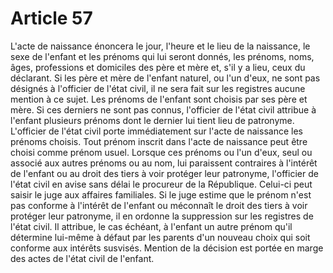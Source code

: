 # Article 57

L'acte de naissance énoncera le jour, l'heure et le lieu de la naissance, le sexe de l'enfant et les prénoms qui lui seront donnés, les prénoms, noms, âges, professions et domiciles des père et mère et, s'il y a lieu, ceux du déclarant. Si les père et mère de l'enfant naturel, ou l'un d'eux, ne sont pas désignés à l'officier de l'état civil, il ne sera fait sur les registres aucune mention à ce sujet.   Les prénoms de l'enfant sont choisis par ses père et mère. Si ces derniers ne sont pas connus, l'officier de l'état civil attribue à l'enfant plusieurs prénoms dont le dernier lui tient lieu de patronyme. L'officier de l'état civil porte immédiatement sur l'acte de naissance les prénoms choisis. Tout prénom inscrit dans l'acte de naissance peut être choisi comme prénom usuel.   Lorsque ces prénoms ou l'un d'eux, seul ou associé aux autres prénoms ou au nom, lui paraissent contraires à l'intérêt de l'enfant ou au droit des tiers à voir protéger leur patronyme, l'officier de l'état civil en avise sans délai le procureur de la République. Celui-ci peut saisir le juge aux affaires familiales.   Si le juge estime que le prénom n'est pas conforme à l'intérêt de l'enfant ou méconnaît le droit des tiers à voir protéger leur patronyme, il en ordonne la suppression sur les registres de l'état civil. Il attribue, le cas échéant, à l'enfant un autre prénom qu'il détermine lui-même à défaut par les parents d'un nouveau choix qui soit conforme aux intérêts susvisés. Mention de la décision est portée en marge des actes de l'état civil de l'enfant.
